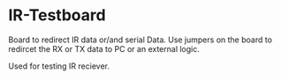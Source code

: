 IR-Testboard
============
Board to redirect IR data or/and serial Data.
Use jumpers on the board to redircet the RX or TX data to PC or an external logic.

Used for testing IR reciever.
